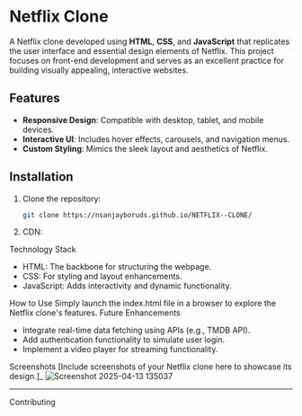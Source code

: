 # Netflix Clone

A Netflix clone developed using **HTML**, **CSS**, and **JavaScript** that replicates the user interface and essential design elements of Netflix. This project focuses on front-end development and serves as an excellent practice for building visually appealing, interactive websites.

## Features
- **Responsive Design**: Compatible with desktop, tablet, and mobile devices.
- **Interactive UI**: Includes hover effects, carousels, and navigation menus.
- **Custom Styling**: Mimics the sleek layout and aesthetics of Netflix.

## Installation

1. Clone the repository:
   ```bash
   git clone https://nsanjayboruds.github.io/NETFLIX--CLONE/
2. CDN:
    <script src="https://unpkg.com/typed.js@2.1.0/dist/typed.umd.js"></script>
 Technology Stack
- HTML: The backbone for structuring the webpage.
- CSS: For styling and layout enhancements.
- JavaScript: Adds interactivity and dynamic functionality.

How to Use
Simply launch the index.html file in a browser to explore the Netflix clone's features.
Future Enhancements
- Integrate real-time data fetching using APIs (e.g., TMDB API).
- Add authentication functionality to simulate user login.
- Implement a video player for streaming functionality.

Screenshots
[Include screenshots of your Netflix clone here to showcase its design.]_
![Screenshot 2025-04-13 135037](https://github.com/user-attachments/assets/307eee22-047d-4ec4-a587-d4836752cb20)
___
Contributing
